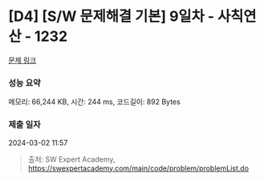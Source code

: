 # [D4] [S/W 문제해결 기본] 9일차 - 사칙연산 - 1232 

[문제 링크](https://swexpertacademy.com/main/code/problem/problemDetail.do?contestProbId=AV141J8KAIcCFAYD) 

### 성능 요약

메모리: 66,244 KB, 시간: 244 ms, 코드길이: 892 Bytes

### 제출 일자

2024-03-02 11:57



> 출처: SW Expert Academy, https://swexpertacademy.com/main/code/problem/problemList.do